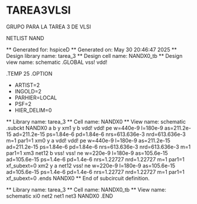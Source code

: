 # TAREA3VLSI
GRUPO PARA LA TAREA 3 DE VLSI

NETLIST NAND

** Generated for: hspiceD
** Generated on: May 30 20:46:47 2025
** Design library name: tarea_3
** Design cell name: NANDX0_tb
** Design view name: schematic
.GLOBAL vss! vdd!


.TEMP 25
.OPTION
+    ARTIST=2
+    INGOLD=2
+    PARHIER=LOCAL
+    PSF=2
+    HIER_DELIM=0

** Library name: tarea_3
** Cell name: NANDX0
** View name: schematic
.subckt NANDX0 a b y
xm1 y b vdd! vdd! pe w=440e-9 l=180e-9 as=211.2e-15 ad=211.2e-15 ps=1.84e-6 pd=1.84e-6 nrs=613.636e-3 nrd=613.636e-3 m=1 par1=1
xm0 y a vdd! vdd! pe w=440e-9 l=180e-9 as=211.2e-15 ad=211.2e-15 ps=1.84e-6 pd=1.84e-6 nrs=613.636e-3 nrd=613.636e-3 m=1 par1=1
xm3 net12 b vss! vss! ne w=220e-9 l=180e-9 as=105.6e-15 ad=105.6e-15 ps=1.4e-6 pd=1.4e-6 nrs=1.22727 nrd=1.22727 m=1 par1=1 xf_subext=0
xm2 y a net12 vss! ne w=220e-9 l=180e-9 as=105.6e-15 ad=105.6e-15 ps=1.4e-6 pd=1.4e-6 nrs=1.22727 nrd=1.22727 m=1 par1=1 xf_subext=0
.ends NANDX0
** End of subcircuit definition.

** Library name: tarea_3
** Cell name: NANDX0_tb
** View name: schematic
xi0 net2 net1 net3 NANDX0
.END



